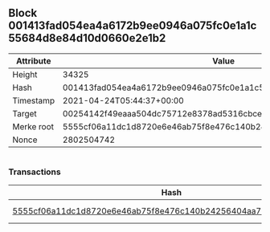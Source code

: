 ## Block 001413fad054ea4a6172b9ee0946a075fc0e1a1c55684d8e84d10d0660e2e1b2

Attribute | Value
--- | ---
Height | 34325
Hash | 001413fad054ea4a6172b9ee0946a075fc0e1a1c55684d8e84d10d0660e2e1b2
Timestamp | 2021-04-24T05:44:37+00:00
Target | 00254142f49eaaa504dc75712e8378ad5316cbcead634704b3734b6271167cc4
Merke root | 5555cf06a11dc1d8720e6e46ab75f8e476c140b24256404aa7040c399a2560f1
Nonce | 2802504742

```

```

### Transactions

Hash | Amount
--- | ---
[5555cf06a11dc1d8720e6e46ab75f8e476c140b24256404aa7040c399a2560f1](5555cf06a11dc1d8720e6e46ab75f8e476c140b24256404aa7040c399a2560f1.md) | 10.00000000 SKEPTI 
